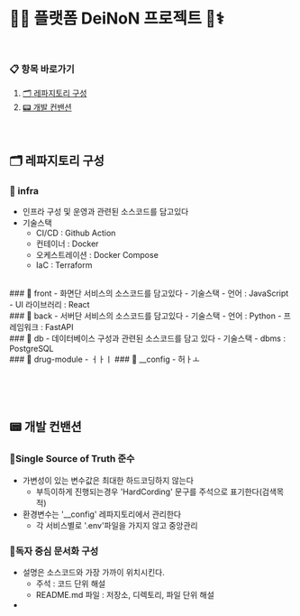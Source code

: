 

# 🤖🧠 플랫폼 DeiNoN 프로젝트 🧬⚕️
<br>

### 📋 항목 바로가기
1. [🗂 레파지토리 구성](#-레파지토리-구성)
2. [📟 개발 컨밴션](#-개발-컨밴션)
<br><br><br>



## 🗂 레파지토리 구성
### 🔸 infra
- 인프라 구성 및 운영과 관련된 소스코드를 담고있다
- 기술스택
    - CI/CD : Github Action 
    - 컨테이너 : Docker
    - 오케스트레이션 : Docker Compose
    - IaC : Terraform
<br>
### 🔸 front
- 화면단 서비스의 소스코드를 담고있다
- 기술스택
    - 언어 : JavaScript
    - UI 라이브러리 : React
<br>
### 🔸 back 
- 서버단 서비스의 소스코드를 담고있다
- 기술스택
    - 언어 : Python
    - 프레임워크 : FastAPI
<br>
### 🔸 db
- 데이터베이스 구성과 관련된 소스코드를 담고 있다
- 기술스택
  - dbms : PostgreSQL
<br>
### 🔸 drug-module
- ㅓㅏㅣ
### 🔸 __config
- 허ㅏㅗ

<br><br><br>
## 📟 개발 컨밴션
### 🔹Single Source of Truth 준수
- 가변성이 있는 변수값은 최대한 하드코딩하지 않는다 
    - 부득이하게 진행되는경우 'HardCording' 문구를 주석으로 표기한다(검색목적)
- 환경변수는 '__config' 레파지토리에서 관리한다
    - 각 서비스별로 '.env'파일을 가지지 않고 중앙관리
### 🔹독자 중심 문서화 구성
- 설명은 소스코드와 가장 가까이 위치시킨다. 
    - 주석 : 코드 단위 해설
    - README.md 파일 : 저장소, 디렉토리, 파일 단위 해설
- 
